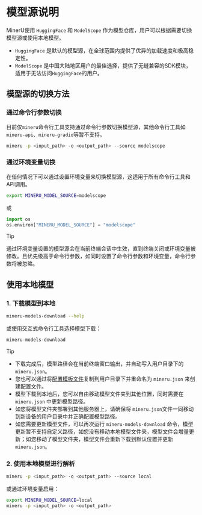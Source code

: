# 模型源说明

MinerU使用 `HuggingFace` 和 `ModelScope` 作为模型仓库，用户可以根据需要切换模型源或使用本地模型。

- `HuggingFace` 是默认的模型源，在全球范围内提供了优异的加载速度和极高稳定性。
- `ModelScope` 是中国大陆地区用户的最佳选择，提供了无缝兼容的SDK模块，适用于无法访问`HuggingFace`的用户。

## 模型源的切换方法

### 通过命令行参数切换
目前仅`mineru`命令行工具支持通过命令行参数切换模型源，其他命令行工具如`mineru-api`、`mineru-gradio`等暂不支持。
```bash
mineru -p <input_path> -o <output_path> --source modelscope
```

### 通过环境变量切换
在任何情况下可以通过设置环境变量来切换模型源，这适用于所有命令行工具和API调用。
```bash
export MINERU_MODEL_SOURCE=modelscope
```
或
```python
import os
os.environ["MINERU_MODEL_SOURCE"] = "modelscope"
```
>[!TIP]
> 通过环境变量设置的模型源会在当前终端会话中生效，直到终端关闭或环境变量被修改。且优先级高于命令行参数，如同时设置了命令行参数和环境变量，命令行参数将被忽略。


## 使用本地模型

### 1. 下载模型到本地
```bash
mineru-models-download --help
```
或使用交互式命令行工具选择模型下载：
```bash
mineru-models-download
```
>[!TIP]
>- 下载完成后，模型路径会在当前终端窗口输出，并自动写入用户目录下的 `mineru.json`。
>- 您也可以通过将[配置模板文件](https://github.com/opendatalab/MinerU/blob/master/mineru.template.json)复制到用户目录下并重命名为 `mineru.json` 来创建配置文件。
>- 模型下载到本地后，您可以自由移动模型文件夹到其他位置，同时需要在 `mineru.json` 中更新模型路径。
>- 如您将模型文件夹部署到其他服务器上，请确保将 `mineru.json`文件一同移动到新设备的用户目录中并正确配置模型路径。
>- 如您需要更新模型文件，可以再次运行 `mineru-models-download` 命令，模型更新暂不支持自定义路径，如您没有移动本地模型文件夹，模型文件会增量更新；如您移动了模型文件夹，模型文件会重新下载到默认位置并更新`mineru.json`。

### 2. 使用本地模型进行解析

```bash
mineru -p <input_path> -o <output_path> --source local
```
或通过环境变量启用：
```bash
export MINERU_MODEL_SOURCE=local
mineru -p <input_path> -o <output_path>
```